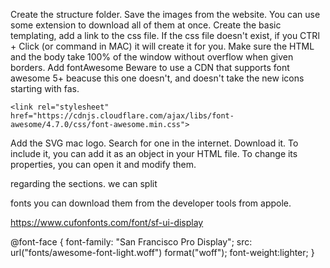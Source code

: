 Create the structure folder.
Save the images from the website. You can use some extension to download all of them at once.
Create the basic templating, add a link to the css file.
If the css file doesn't exist, if you CTRl + Click (or command in MAC) it will create it for you.
Make sure the HTML and the body take 100% of the window without overflow when given borders.
Add fontAwesome
Beware to use a CDN that supports font awesome 5+
beacuse this one doesn't, and doesn't take the new icons starting with fas.

    <link rel="stylesheet" href="https://cdnjs.cloudflare.com/ajax/libs/font-awesome/4.7.0/css/font-awesome.min.css">

Add the SVG mac logo. Search for one in the internet. Download it.
To include it, you can add it as an object in your HTML file.
To change its properties, you can open it and modify them.

regarding the sections.
we can split


fonts
you can download them from the developer tools from appole.

https://www.cufonfonts.com/font/sf-ui-display


@font-face {
  font-family: "San Francisco Pro Display";
  src: url("fonts/awesome-font-light.woff") format("woff");
  font-weight:lighter;
}


